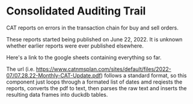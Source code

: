 # Consolidated Auditing Trail

CAT reports on errors in the transaction chain for buy and sell orders.



These reports started being published on June 22, 2022. It is unknown whether earlier reports were ever published elsewhere.

Here's a link to the google sheets containing everything so far.


The url (i.e. https://www.catnmsplan.com/sites/default/files/2022-07/07.28.22-Monthly-CAT-Update.pdf) follows a standard format, so this component just loops through a formated list of dates amd reqiests the reports, converts the pdf to text, then parses the raw text and inserts the resulting data frames into duckdb tables.


